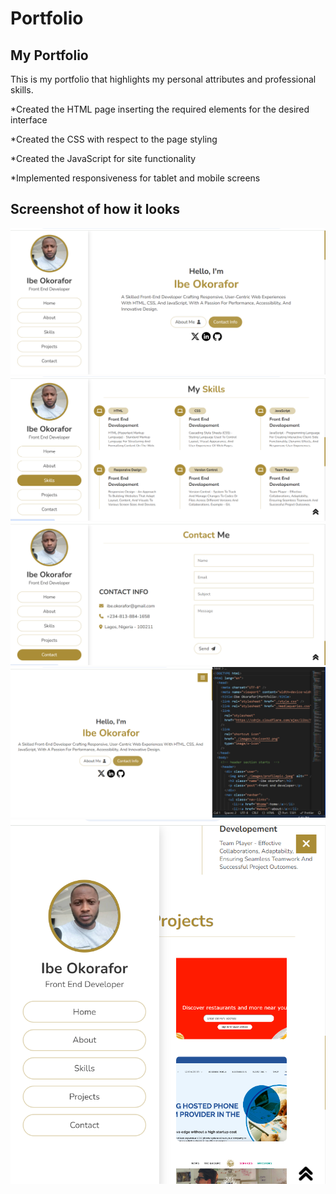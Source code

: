 # Portfolio

## My Portfolio

This is my portfolio that highlights my personal attributes and professional skills.

\*Created the HTML page inserting the required elements for the desired interface

\*Created the CSS with respect to the page styling

\*Created the JavaScript for site functionality

\*Implemented responsiveness for tablet and mobile screens

## Screenshot of how it looks

<img src="/screenshots/screenshot1.png" alt="image" />
    <img src="/screenshots/screenshot2.png" alt="image" />
    <img src="/screenshots/screenshot3.png" alt="image" />
    <img src="/screenshots/screenshot4.png" alt="image" />
    <img src="/screenshots/screenshot5.png" alt="image" />
